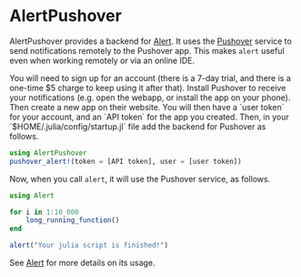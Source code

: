 # AlertPushover

AlertPushover provides a backend for [Alert](https://github.com/haberdashPI/Alert.jl). It
uses the [Pushover](https://pushover.net) service to send notifications remotely to the
Pushover app. This makes `alert` useful even when working remotely or via an online IDE.

You will need to sign up for an account (there is a 7-day trial, and there is a one-time $5
charge to keep using it after that). Install Pushover to receive your notifications (e.g.
open the webapp, or install the app on your phone). Then create a new app on their website.
You will then have a `user token` for your account, and an `API token` for the app you
created. Then, in your `$HOME/.julia/config/startup.jl` file add the backend for Pushover as
follows.

```julia
using AlertPushover
pushover_alert!(token = [API token], user = [user token])
```

Now, when you call `alert`, it will use the Pushover service, as follows.

```julia
using Alert

for i in 1:10_000
    long_running_function()
end

alert("Your julia script is finished!")
```

See [Alert](https://github.com/haberdashPI/Alert.jl) for more details on its usage.